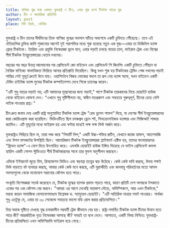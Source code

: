 ```yaml
---
title: বাণিজ্য যুদ্ধ বন্ধে একমত যুক্তরাষ্ট্র ও চীন; এবার শুরু হলো টিকটক নাচের যুদ্ধ
author: চীন ও আমেরিকা প্রতিনিধি
layout: post
place: নিউ ইয়র্ক, বেইজিং
---
```


যুক্তরাষ্ট্র ও চীন তাদের দীর্ঘদিনের তিক্ত বাণিজ্য যুদ্ধের অবসান ঘটিয়ে অবশেষে একটি চুক্তিতে পৌঁছেছে। তবে এই ঐতিহাসিক চুক্তির কালি শুকানোর আগেই দুই পরাশক্তির মধ্যে শুরু হয়েছে নতুন এক যুদ্ধ—এবার তা ডিজিটাল ড্যান্স ফ্লোর টিকটকে। ট্যারিফ এবং প্রযুক্তি নিষেধাজ্ঞা ভুলে যান; এবার লড়াই চলছে নাচের তাল, ভাইরাল ট্রেন্ড এবং বিশ্বের শীর্ষ টিকটক ইনফ্লুয়েন্সারের খেতাব দখলের।

বছরের পর বছর উত্তপ্ত আলোচনার পর প্রেসিডেন্ট জো বাইডেন এবং প্রেসিডেন্ট শি জিনপিং একটি চুক্তিতে পৌঁছান যা বৈশ্বিক বাণিজ্যে স্বাভাবিকতা ফিরিয়ে আনার প্রতিশ্রুতি দিয়েছিল। কিন্তু যখন শুরু হয় টিকটকের ট্রেন্ডিং পেজ দখলের লড়াই শান্তির সেই মুহূর্ত দ্রুতই উবে যায়। ওয়াশিংটনে বিজয় ভোজের বদলে তা রূপ নেয় ড্যান্স অফে, যখন বাইডেন একটি টেন্ডিং চাইনিজ ড্যান্স মুভের টিকটক কম্পাইলেশন দেখে শিকে চ্যালেঞ্জ করেন।

"এটি শুধু নাচের লড়াই নয়; এটি আমাদের মূল্যবোধের জন্য লড়াই," পাশে টিকটক তারকাদের নিয়ে হোয়াইট হাউজ থেকে বাইডেন ঘোষণা দেন। "এখানে শুধু সৃষ্টিশীলতা নয়, স্বাধীন মতপ্রকাশ এবং সবচেয়ে গুরুত্বপূর্ণ, চীনের চেয়ে বেশি লাইক পাওয়ার প্রশ্ন।"

চীন দ্রুত জবাব দেয় একটি রাষ্ট্র অনুমোদিত টিকটক ড্যান্স ট্রেন্ড "রেড ড্রাগন শাফল" দিয়ে, যা দেশের শীর্ষ ইনফ্লুয়েন্সারদের দ্বারা কোরিওগ্রাফ করা হয়েছিল। ভিডিওটিতে ছিল চমকপ্রদ ড্রোন শট, সিনক্রোনাইজড ড্যান্সার এবং সিজিআই পান্ডার ক্যামিও। এটি মুহূর্তের মধ্যে ভাইরাল হয় এবং ঘণ্টার মধ্যেই লক্ষ লক্ষ ভিউ অর্জন করে।

যুক্তরাষ্ট্রও পিছিয়ে ছিল না, তারা লঞ্চ করে "লিবার্টি লিপ," একটি উচ্চ-শক্তির রুটিন, যেখানে জ্যাজ হ্যান্ডস, আতশবাজি এবং ঈগল মাসকটের উপস্থিতি ছিল। আমেরিকান টিকটক ইনফ্লুয়েন্সাররা প্ল্যাটফর্মে এক্টিভ হয়, তাদের ফলোয়ারদের "ফ্রিডম ড্যান্স"-এ যোগ দিতে উৎসাহিত করে। এমনকি হোয়াইট হাউজ ইঙ্গিত দিয়েছে যে ভাইস প্রেসিডেন্ট কমলা হ্যারিস একটি গোপন স্টুডিওতে শীর্ষ টিকটকারদের সাথে তার মুভস অনুশীলন করছেন।

এদিকে ইন্টারনেট জুড়ে মিম, রিঅ্যাকশন ভিডিও এবং ষড়যন্ত্র তত্ত্বের ঝড় উঠেছে। কেউ কেউ দাবি করছে, উভয় পক্ষই ভিউ বাড়াতে বট ব্যবহার করছে, আবার কেউ কেউ মনে করছে, এটি মুদ্রাস্ফীতি এবং জলবায়ু পরিবর্তনের মতো আসল সমস্যাগুলো থেকে মনোযোগ সরানোর কৌশল হতে পারে।

সংস্কৃতি বিশেষজ্ঞরা সতর্ক করেছেন যে, টিকটক যুদ্ধের ব্যাপক প্রভাব পড়তে পারে, কারণ প্রতিটি দেশ অপরকে টপকাতে একের পর এক কৌশল বের করবে। "আমরা এর আগে দেখেছি মহাকাশ দৌড়ে, অলিম্পিকসে, আর এখন টিকটকে," মন্তব্য করেন সামাজিক যোগাযোগমাধ্যম বিশ্লেষক ড. স্যামুয়েল হোয়াইট। "এটি অতিরিক্ত মাত্রায় সফট পাওয়ার। পার্থক্য শুধু এতটুকু যে, এবার তা ৩০ সেকেন্ডে সবচেয়ে ভালো বডি রোল করার প্রতিযোগিতা।"

বিশ্ব অবাক দৃষ্টিতে দেখছে যুদ্ধ চলাকালীন পরবর্তী ট্রেন্ড কীভাবে বের হয়। রাষ্ট্র-সমর্থিত টিকটক ড্যান্স টিমের উত্থান হতে পারে কী? আন্তর্জাতিক নৃত্য নিষেধাজ্ঞা আসছে কী? সময়ই তা বলে দেবে। আপাতত, একটি বিষয় নিশ্চিত: যুক্তরাষ্ট্র-চীনের প্রতিদ্বন্দ্বিতা এখন অফিশিয়ালি ভাইরাল হয়ে গেছে।
